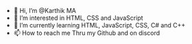 - 👋 Hi, I’m @Karthik MA
- 👀 I’m interested in HTML, CSS and JavaScript
- 🌱 I’m currently learning HTML, JavaScript, CSS, C# and C++
- 📫 How to reach me Thru my Github and on discord
